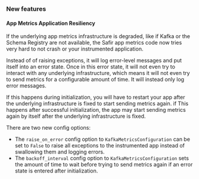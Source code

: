 ### New features

#### App Metrics Application Resiliency

If the underlying app metrics infrastructure is degraded, like if Kafka or the Schema Registry are not available, the Safir app metrics code now tries very hard to not crash or your instrumented application.

Instead of of raising exceptions, it will log error-level messages and put itself into an error state. Once in this error state, it will not even try to interact with any underlying infrastructure, which means it will not even try to send metrics for a configurable amount of time.
It will instead only log error messages.

If this happens during initialization, you will have to restart your app after the underlying infrastructure is fixed to start sending metrics again. if This happens after successful initialization, the app may start sending metrics again by itself after the underlying infrastructure is fixed.

There are two new config options:
* The `raise_on_error` config option to `KafkaMetricsConfiguration` can be set to `False` to raise all exceptions to the instrumented app instead of swallowing them and logging errors.
* The `backoff_interval` config option to `KafkaMetricsConfiguration` sets the amount of time to wait before trying to send metrics again if an error state is entered after initialization.

